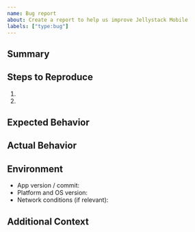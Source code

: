 ```yaml
---
name: Bug report
about: Create a report to help us improve Jellystack Mobile
labels: ["type:bug"]
---
```


## Summary

<!-- Short description of the issue. -->

## Steps to Reproduce

1. <!-- Step one -->
2. <!-- Step two -->

## Expected Behavior

<!-- What you thought would happen. -->

## Actual Behavior

<!-- What actually happened. -->

## Environment

- App version / commit:
- Platform and OS version:
- Network conditions (if relevant):

## Additional Context

<!-- Logs, screenshots, or other context. -->
